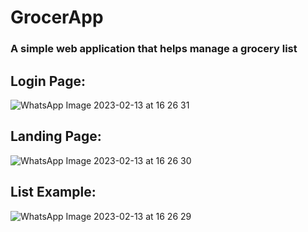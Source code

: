 # GrocerApp
### A simple web application that helps manage a grocery list
##
## Login Page:
![WhatsApp Image 2023-02-13 at 16 26 31](https://user-images.githubusercontent.com/65610474/218485950-864e4b94-b7d7-4c2a-b52e-4c6bc403aa68.jpeg)
##
## Landing Page:
![WhatsApp Image 2023-02-13 at 16 26 30](https://user-images.githubusercontent.com/65610474/218486006-0f3f920f-9d26-4359-9924-25bed9d39d5a.jpeg)
##
## List Example:
![WhatsApp Image 2023-02-13 at 16 26 29](https://user-images.githubusercontent.com/65610474/218486048-01ba07b4-c14f-4f7f-8c2e-21d0df60d1d7.jpeg)
